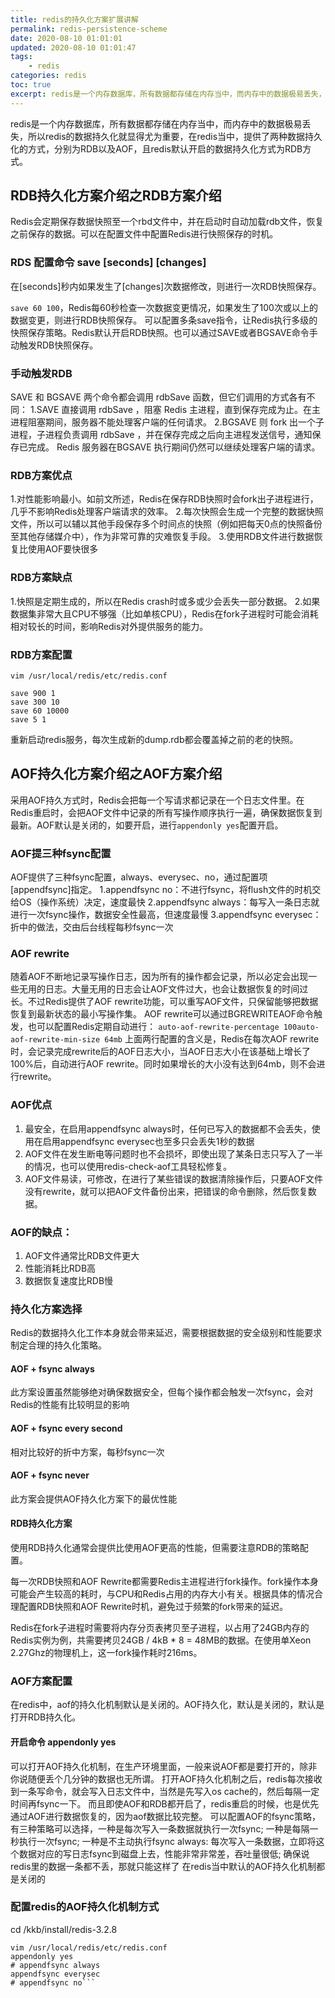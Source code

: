 ```yaml
---
title: redis的持久化方案扩展讲解
permalink: redis-persistence-scheme
date: 2020-08-10 01:01:01
updated: 2020-08-10 01:01:47
tags:
    - redis
categories: redis
toc: true
excerpt: redis是一个内存数据库，所有数据都存储在内存当中，而内存中的数据极易丢失，所以redis的数据持久化就显得尤为重要，在redis当中，提供了两种数据持久化的方式，分别为RDB以及AOF，且redis默认开启的数据持久化方式为RDB方式。
---
```



redis是一个内存数据库，所有数据都存储在内存当中，而内存中的数据极易丢失，所以redis的数据持久化就显得尤为重要，在redis当中，提供了两种数据持久化的方式，分别为RDB以及AOF，且redis默认开启的数据持久化方式为RDB方式。

## RDB持久化方案介绍之RDB方案介绍
Redis会定期保存数据快照至一个rbd文件中，并在启动时自动加载rdb文件，恢复之前保存的数据。可以在配置文件中配置Redis进行快照保存的时机。

### RDS 配置命令 save [seconds] [changes]
在[seconds]秒内如果发生了[changes]次数据修改，则进行一次RDB快照保存。

`save 60 100`，Redis每60秒检查一次数据变更情况，如果发生了100次或以上的数据变更，则进行RDB快照保存。
可以配置多条save指令，让Redis执行多级的快照保存策略。Redis默认开启RDB快照。也可以通过SAVE或者BGSAVE命令手动触发RDB快照保存。

### 手动触发RDB
SAVE 和 BGSAVE 两个命令都会调用 rdbSave 函数，但它们调用的方式各有不同：
1.SAVE 直接调用 rdbSave ，阻塞 Redis 主进程，直到保存完成为止。在主进程阻塞期间，服务器不能处理客户端的任何请求。
2.BGSAVE 则 fork 出一个子进程，子进程负责调用 rdbSave ，并在保存完成之后向主进程发送信号，通知保存已完成。 Redis 服务器在BGSAVE 执行期间仍然可以继续处理客户端的请求。

### RDB方案优点
1.对性能影响最小。如前文所述，Redis在保存RDB快照时会fork出子进程进行，几乎不影响Redis处理客户端请求的效率。
2.每次快照会生成一个完整的数据快照文件，所以可以辅以其他手段保存多个时间点的快照（例如把每天0点的快照备份至其他存储媒介中），作为非常可靠的灾难恢复手段。
3.使用RDB文件进行数据恢复比使用AOF要快很多

### RDB方案缺点
1.快照是定期生成的，所以在Redis crash时或多或少会丢失一部分数据。
2.如果数据集非常大且CPU不够强（比如单核CPU），Redis在fork子进程时可能会消耗相对较长的时间，影响Redis对外提供服务的能力。


### RDB方案配置
```
vim /usr/local/redis/etc/redis.conf

save 900 1
save 300 10
save 60 10000
save 5 1
```
重新启动redis服务，每次生成新的dump.rdb都会覆盖掉之前的老的快照。

## AOF持久化方案介绍之AOF方案介绍
采用AOF持久方式时，Redis会把每一个写请求都记录在一个日志文件里。在Redis重启时，会把AOF文件中记录的所有写操作顺序执行一遍，确保数据恢复到最新。AOF默认是关闭的，如要开启，进行`appendonly yes`配置开启。

### AOF提三种fsync配置
AOF提供了三种fsync配置，always、everysec、no，通过配置项[appendfsync]指定。
1.appendfsync no：不进行fsync，将flush文件的时机交给OS（操作系统）决定，速度最快
2.appendfsync always：每写入一条日志就进行一次fsync操作，数据安全性最高，但速度最慢
3.appendfsync everysec：折中的做法，交由后台线程每秒fsync一次


### AOF rewrite
随着AOF不断地记录写操作日志，因为所有的操作都会记录，所以必定会出现一些无用的日志。大量无用的日志会让AOF文件过大，也会让数据恢复的时间过长。不过Redis提供了AOF rewrite功能，可以重写AOF文件，只保留能够把数据恢复到最新状态的最小写操作集。
AOF rewrite可以通过BGREWRITEAOF命令触发，也可以配置Redis定期自动进行：
`auto-aof-rewrite-percentage 100auto-aof-rewrite-min-size 64mb`
上面两行配置的含义是，Redis在每次AOF rewrite时，会记录完成rewrite后的AOF日志大小，当AOF日志大小在该基础上增长了100%后，自动进行AOF rewrite。同时如果增长的大小没有达到64mb，则不会进行rewrite。


### AOF优点
1. 最安全，在启用appendfsync always时，任何已写入的数据都不会丢失，使用在启用appendfsync everysec也至多只会丢失1秒的数据
2. AOF文件在发生断电等问题时也不会损坏，即使出现了某条日志只写入了一半的情况，也可以使用redis-check-aof工具轻松修复。
3. AOF文件易读，可修改，在进行了某些错误的数据清除操作后，只要AOF文件没有rewrite，就可以把AOF文件备份出来，把错误的命令删除，然后恢复数据。

### AOF的缺点：
1. AOF文件通常比RDB文件更大
2. 性能消耗比RDB高
3. 数据恢复速度比RDB慢

### 持久化方案选择
Redis的数据持久化工作本身就会带来延迟，需要根据数据的安全级别和性能要求制定合理的持久化策略。

#### AOF + fsync always
此方案设置虽然能够绝对确保数据安全，但每个操作都会触发一次fsync，会对Redis的性能有比较明显的影响

#### AOF + fsync every second
相对比较好的折中方案，每秒fsync一次

#### AOF + fsync never
此方案会提供AOF持久化方案下的最优性能

#### RDB持久化方案
使用RDB持久化通常会提供比使用AOF更高的性能，但需要注意RDB的策略配置。

每一次RDB快照和AOF Rewrite都需要Redis主进程进行fork操作。fork操作本身可能会产生较高的耗时，与CPU和Redis占用的内存大小有关。根据具体的情况合理配置RDB快照和AOF Rewrite时机，避免过于频繁的fork带来的延迟。

Redis在fork子进程时需要将内存分页表拷贝至子进程，以占用了24GB内存的Redis实例为例，共需要拷贝24GB / 4kB * 8 = 48MB的数据。在使用单Xeon 2.27Ghz的物理机上，这一fork操作耗时216ms。


### AOF方案配置
在redis中，aof的持久化机制默认是关闭的。AOF持久化，默认是关闭的，默认是打开RDB持久化。

#### 开启命令 appendonly yes
可以打开AOF持久化机制，在生产环境里面，一般来说AOF都是要打开的，除非你说随便丢个几分钟的数据也无所谓。
打开AOF持久化机制之后，redis每次接收到一条写命令，就会写入日志文件中，当然是先写入os cache的，然后每隔一定时间再fsync一下。
而且即使AOF和RDB都开启了，redis重启的时候，也是优先通过AOF进行数据恢复的，因为aof数据比较完整。
可以配置AOF的fsync策略，有三种策略可以选择，一种是每次写入一条数据就执行一次fsync; 一种是每隔一秒执行一次fsync; 一种是不主动执行fsync
always: 每次写入一条数据，立即将这个数据对应的写日志fsync到磁盘上去，性能非常非常差，吞吐量很低; 确保说redis里的数据一条都不丢，那就只能这样了
在redis当中默认的AOF持久化机制都是关闭的


### 配置redis的AOF持久化机制方式
cd /kkb/install/redis-3.2.8
```
vim /usr/local/redis/etc/redis.conf
appendonly yes
# appendfsync always
appendfsync everysec
# appendfsync no```



